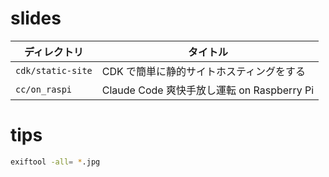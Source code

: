 # slides

| ディレクトリ      | タイトル                                   |
| ----------------- | ------------------------------------------ |
| `cdk/static-site` | CDK で簡単に静的サイトホスティングをする   |
| `cc/on_raspi`     | Claude Code 爽快手放し運転 on Raspberry Pi |

# tips

```sh
exiftool -all= *.jpg
```
